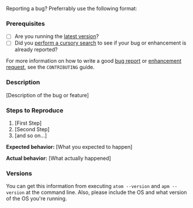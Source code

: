 Reporting a bug? Preferrably use the following format:

### Prerequisites

* [ ] Are you running the [latest version](https://github.com/viddo/atom-textual-velocity/releases)?
* [ ] Did you [perform a cursory search](https://github.com/issues?q=is%3Aissue+repo%3Aviddo%2Fatom-textual-velocity) to see if your bug or enhancement is already reported?

For more information on how to write a good [bug report](https://github.com/atom/atom/blob/master/CONTRIBUTING.md#how-do-i-submit-a-good-bug-report) or [enhancement request](https://github.com/atom/atom/blob/master/CONTRIBUTING.md#how-do-i-submit-a-good-enhancement-suggestion), see the `CONTRIBUTING` guide.

### Description

[Description of the bug or feature]

### Steps to Reproduce

1. [First Step]
2. [Second Step]
3. [and so on...]

**Expected behavior:** [What you expected to happen]

**Actual behavior:** [What actually happened]

### Versions

You can get this information from executing `atom --version` and `apm --version` at the command line. Also, please include the OS and what version of the OS you're running.
